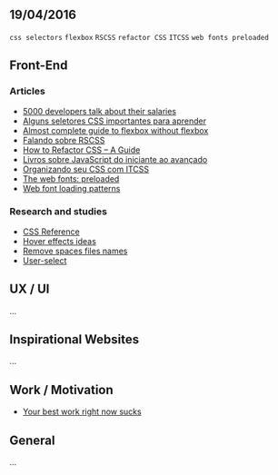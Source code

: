 19/04/2016
----------

`css selectors` `flexbox` `RSCSS` `refactor CSS` `ITCSS` `web fonts preloaded`

## Front-End

### Articles

- [5000 developers talk about their salaries](https://medium.freecodecamp.com/5-000-developers-talk-about-their-salaries-d13ddbb17fb8#.vtu6hkms9)
- [Alguns seletores CSS importantes para aprender](http://willianjusten.com.br/alguns-seletores-css-importantes-para-aprender/)
- [Almost complete guide to flexbox without flexbox](http://kyusuf.com/post/almost-complete-guide-to-flexbox-without-flexbox)
- [Falando sobre RSCSS](http://willianjusten.com.br/falando-sobre-rscss/)
- [How to Refactor CSS – A Guide](http://www.hongkiat.com/blog/code-optimization-series-refactoring-css/)
- [Livros sobre JavaScript do iniciante ao avançado](http://woliveiras.com.br/posts/Livros-sobre-JavaScript-do-iniciante-ao-avancado-e-ES6/)
- [Organizando seu CSS com ITCSS](http://willianjusten.com.br/organizando-seu-css-com-itcss/)
- [The web fonts: preloaded](http://www.zachleat.com/web/preload/)
- [Web font loading patterns](https://www.bramstein.com/writing/web-font-loading-patterns.html)

### Research and studies

- [CSS Reference](http://tympanus.net/codrops/css_reference)
- [Hover effects ideas](http://tympanus.net/Development/HoverEffectIdeas/)
- [Remove spaces files names](https://davidwalsh.name/remove-spaces-file-names)
- [User-select](https://davidwalsh.name/demo/user-select.php)

## UX / UI

...

## Inspirational Websites

...

## Work / Motivation

- [Your best work right now sucks](https://medium.com/life-learning/your-best-work-right-now-sucks-dd64bd088537#.bz82bfolr)

## General

...
